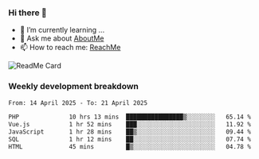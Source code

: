 ### Hi there 👋

- 🌱 I’m currently learning ...
- 💬 Ask me about [AboutMe](https://www.itzcy.com/about)
- 📫 How to reach me: [ReachMe](https://www.itzcy.com/about)

![ReadMe Card](https://github-readme-stats-ten-gilt.vercel.app/api?username=SuperChenYun&show_icons=true&title_color=fff&icon_color=79ff97&text_color=9f9f9f&bg_color=151515&hide_border=true)

### Weekly development breakdown
<!--START_SECTION:waka-->

```txt
From: 14 April 2025 - To: 21 April 2025

PHP              10 hrs 13 mins  ████████████████▒░░░░░░░░   65.14 %
Vue.js           1 hr 52 mins    ███░░░░░░░░░░░░░░░░░░░░░░   11.92 %
JavaScript       1 hr 28 mins    ██▒░░░░░░░░░░░░░░░░░░░░░░   09.44 %
SQL              1 hr 12 mins    ██░░░░░░░░░░░░░░░░░░░░░░░   07.74 %
HTML             45 mins         █▒░░░░░░░░░░░░░░░░░░░░░░░   04.78 %
```

<!--END_SECTION:waka-->
